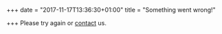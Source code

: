 +++
date = "2017-11-17T13:36:30+01:00"
title = "Something went wrong!"

+++
Please try again or [contact](/contact) us.